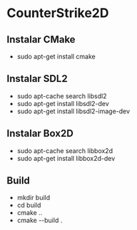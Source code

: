# CounterStrike2D #

## Instalar CMake ##
- sudo apt-get install cmake

## Instalar SDL2 ##
- sudo apt-cache search libsdl2
- sudo apt-get install libsdl2-dev
- sudo apt-get install libsdl2-image-dev

## Instalar Box2D ##
- sudo apt-cache search libbox2d
- sudo apt-get install libbox2d-dev

## Build ##
- mkdir build
- cd build
- cmake ..
- cmake --build .

